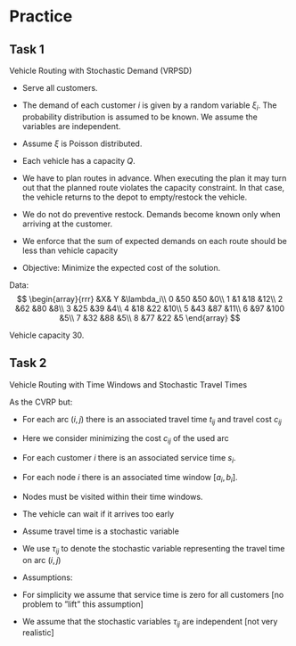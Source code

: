 # Practice


## Task 1

Vehicle Routing with Stochastic Demand (VRPSD)

- Serve all customers.

- The demand of each customer $i$ is given by a
random variable $\xi_i$. The probability distribution
is assumed to be known. We
assume the variables are independent.

- Assume $\xi$ is Poisson distributed.

- Each vehicle has a capacity $Q$.

- We have to plan routes in advance. When executing the plan it may turn out
that the planned route violates the capacity constraint.  In that case, the
vehicle returns to the depot to empty/restock the vehicle. 

- We do not do preventive restock. Demands become known only when arriving at
  the customer.

- We enforce that the sum of expected demands on each route should be less
than vehicle capacity

- Objective: Minimize the expected cost of the solution.

Data:
$$
\begin{array}{rrr}
&X& Y &\lambda_i\\
0 &50 &50 &0\\
1 &1 &18 &12\\
2 &62 &80 &8\\
3 &25 &39 &4\\
4 &18 &22 &10\\
5 &43 &87 &11\\
6 &97 &100 &5\\
7 &32 &88 &5\\
8 &77 &22 &5
\end{array}
$$

Vehicle capacity 30.

## Task 2

Vehicle Routing with Time Windows and Stochastic Travel Times 

As the CVRP but:

- For each arc $(i,j)$ there is an associated travel time $t_{ij}$ and travel
cost $c_{ij}$

- Here we consider minimizing the cost $c_{ij}$ of the used arc

- For each customer $i$ there is an associated service time $s_i$.

- For each node $i$ there is an associated time window $[a_i,b_i]$.

- Nodes must be visited within their time windows.

- The vehicle can wait if it arrives too early

- Assume travel time is a stochastic variable

- We use $\tau_{ij}$ to denote the stochastic variable representing the travel
time on arc $(i,j)$

- Assumptions:

- For simplicity we assume that service time is zero for all customers [no
problem to ”lift” this assumption]

- We assume that the stochastic variables $\tau_{ij}$ are independent [not very
realistic]